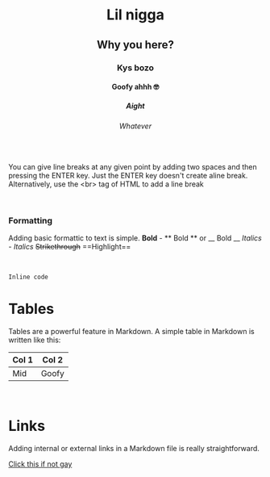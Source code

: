 <h1 align="center"> Lil nigga </h1>
<h2 align="center"> Why you here? </h2>
<h3 align="center"> Kys bozo </h3>
<h4 align="center"> Goofy ahhh 🤓 </h4>
<h5 align="center"> Aight </h5>
<h6 align="center"> Whatever </h6> 

<br>

You can give line breaks at any given point by adding two spaces and then pressing the ENTER key.
Just the ENTER key doesn't create aline break. Alternatively, use the &lt;br&gt; tag of HTML to add a line break

<br>

### Formatting
Adding basic formattic to text is simple.
**Bold** - ** Bold ** or __ Bold __
*Italics* - _Italics_
~~Strikethrough~~
==Highlight== 

<br>

```Inline code```

# Tables

Tables are a powerful feature in Markdown. A simple table in Markdown is written like this:

Col 1 | Col 2
----- | -----
Mid   | Goofy

<br>

# Links

Adding internal or external links in a Markdown file is really straightforward.

[Click this if not gay](https://youtu.be/dQw4w9WgXcQ?si=nBxZ7MjhitHsEYzn)


